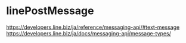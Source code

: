 # linePostMessage
https://developers.line.biz/ja/reference/messaging-api/#text-message
https://developers.line.biz/ja/docs/messaging-api/message-types/
